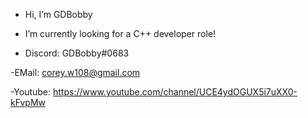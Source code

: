 - Hi, I’m GDBobby

- I’m currently looking for a C++ developer role!

- Discord: GDBobby#0683

-EMail: corey.w108@gmail.com

-Youtube: https://www.youtube.com/channel/UCE4ydOGUX5i7uXX0-kFvpMw
